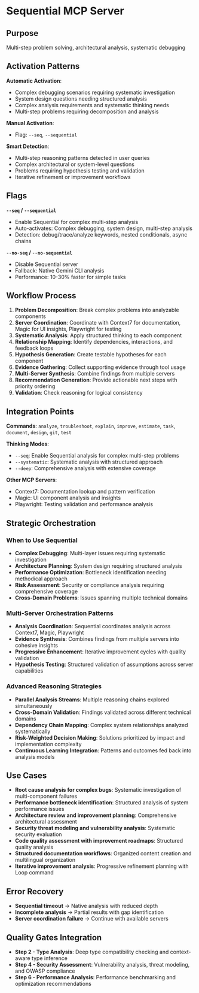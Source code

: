 # Sequential MCP Server

## Purpose
Multi-step problem solving, architectural analysis, systematic debugging

## Activation Patterns

**Automatic Activation**:
- Complex debugging scenarios requiring systematic investigation
- System design questions needing structured analysis
- Complex analysis requirements and systematic thinking needs
- Multi-step problems requiring decomposition and analysis

**Manual Activation**:
- Flag: `--seq`, `--sequential`

**Smart Detection**:
- Multi-step reasoning patterns detected in user queries
- Complex architectural or system-level questions
- Problems requiring hypothesis testing and validation
- Iterative refinement or improvement workflows

## Flags

**`--seq` / `--sequential`**
- Enable Sequential for complex multi-step analysis
- Auto-activates: Complex debugging, system design, multi-step analysis
- Detection: debug/trace/analyze keywords, nested conditionals, async chains

**`--no-seq` / `--no-sequential`**
- Disable Sequential server
- Fallback: Native Gemini CLI analysis
- Performance: 10-30% faster for simple tasks

## Workflow Process

1. **Problem Decomposition**: Break complex problems into analyzable components
2. **Server Coordination**: Coordinate with Context7 for documentation, Magic for UI insights, Playwright for testing
3. **Systematic Analysis**: Apply structured thinking to each component
4. **Relationship Mapping**: Identify dependencies, interactions, and feedback loops
5. **Hypothesis Generation**: Create testable hypotheses for each component
6. **Evidence Gathering**: Collect supporting evidence through tool usage
7. **Multi-Server Synthesis**: Combine findings from multiple servers
8. **Recommendation Generation**: Provide actionable next steps with priority ordering
9. **Validation**: Check reasoning for logical consistency

## Integration Points

**Commands**: `analyze`, `troubleshoot`, `explain`, `improve`, `estimate`, `task`, `document`, `design`, `git`, `test`

**Thinking Modes**: 
- `--seq`: Enable Sequential analysis for complex multi-step problems
- `--systematic`: Systematic analysis with structured approach
- `--deep`: Comprehensive analysis with extensive coverage

**Other MCP Servers**: 
- Context7: Documentation lookup and pattern verification
- Magic: UI component analysis and insights
- Playwright: Testing validation and performance analysis

## Strategic Orchestration

### When to Use Sequential
- **Complex Debugging**: Multi-layer issues requiring systematic investigation
- **Architecture Planning**: System design requiring structured analysis
- **Performance Optimization**: Bottleneck identification needing methodical approach
- **Risk Assessment**: Security or compliance analysis requiring comprehensive coverage
- **Cross-Domain Problems**: Issues spanning multiple technical domains

### Multi-Server Orchestration Patterns
- **Analysis Coordination**: Sequential coordinates analysis across Context7, Magic, Playwright
- **Evidence Synthesis**: Combines findings from multiple servers into cohesive insights
- **Progressive Enhancement**: Iterative improvement cycles with quality validation
- **Hypothesis Testing**: Structured validation of assumptions across server capabilities

### Advanced Reasoning Strategies
- **Parallel Analysis Streams**: Multiple reasoning chains explored simultaneously
- **Cross-Domain Validation**: Findings validated across different technical domains
- **Dependency Chain Mapping**: Complex system relationships analyzed systematically
- **Risk-Weighted Decision Making**: Solutions prioritized by impact and implementation complexity
- **Continuous Learning Integration**: Patterns and outcomes fed back into analysis models

## Use Cases

- **Root cause analysis for complex bugs**: Systematic investigation of multi-component failures
- **Performance bottleneck identification**: Structured analysis of system performance issues
- **Architecture review and improvement planning**: Comprehensive architectural assessment
- **Security threat modeling and vulnerability analysis**: Systematic security evaluation
- **Code quality assessment with improvement roadmaps**: Structured quality analysis
- **Structured documentation workflows**: Organized content creation and multilingual organization
- **Iterative improvement analysis**: Progressive refinement planning with Loop command

## Error Recovery

- **Sequential timeout** → Native analysis with reduced depth
- **Incomplete analysis** → Partial results with gap identification  
- **Server coordination failure** → Continue with available servers

## Quality Gates Integration

- **Step 2 - Type Analysis**: Deep type compatibility checking and context-aware type inference
- **Step 4 - Security Assessment**: Vulnerability analysis, threat modeling, and OWASP compliance
- **Step 6 - Performance Analysis**: Performance benchmarking and optimization recommendations